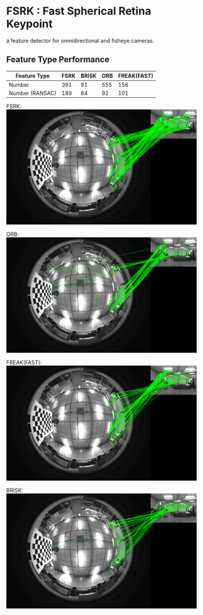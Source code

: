 # FSRK : Fast Spherical Retina Keypoint
a feature detector for omnidirectional and fisheye cameras.

## Feature Type Performance

Feature Type | FSRK | BRISK | ORB | FREAK(FAST)
--- | --- | --- | --- | ---
Number | 391 | 91 | 555 | 156
Number (RANSAC) | 189 | 64 | 92 | 101

FSRK:
<img src="doc/fsf.png">

ORB:
<img src="doc/orb.png">

FREAK(FAST):
<img src="doc/freak_fast.png">

BRISK:
<img src="doc/brisk.png">

